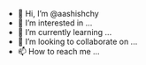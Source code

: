 - 👋 Hi, I’m @aashishchy
- 👀 I’m interested in ...
- 🌱 I’m currently learning ...
- 💞️ I’m looking to collaborate on ...
- 📫 How to reach me ...

<!---
aashishchy/aashishchy is a ✨ special ✨ repository because its `README.md` (this file) appears on your GitHub profile.
You can click the Preview link to take a look at your changes.
--->
